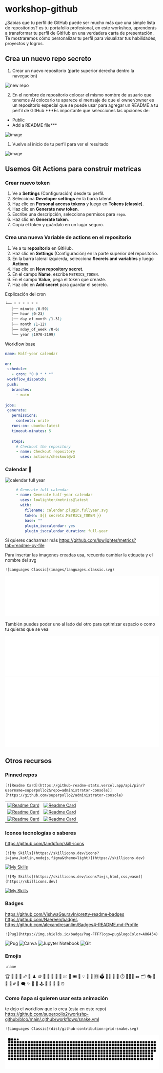 # workshop-github
¿Sabías que tu perfil de GitHub puede ser mucho más que una simple lista de repositorios? es tu portafolio profesional, en este workshop, aprenderás a transformar tu perfil de GitHub en una verdadera carta de presentación. Te mostraremos cómo personalizar tu perfil para visualizar tus habilidades, proyectos y logros.

## Crea un nuevo repo secreto
1. Crear un nuevo repositorio (parte superior derecha dentro la navegación)
<img src="https://github.com/user-attachments/assets/70a74d1d-7913-4c6c-a80e-f34b4173345f" alt="new repo" width="200">

2. En el nombre de repositorio colocar el mismo nombre de usuario que tenemos
Al colocarlo te aparece el mensaje de que el owner/owner es un repositorio especial
que se puede usar para agregar un README a tu perfil de GitHub
***Es importante que selecciones las opciones de:
- Public
- Add a README file***
    
![image](https://github.com/user-attachments/assets/f5ee47ac-0359-48cf-a7cc-38df5dd7a415)

1. Vuelve al inicio de tu perfil para ver el resultado
   
![image](https://github.com/user-attachments/assets/b0355506-77c3-4af9-9729-f324648f79f8)

## Usemos Git Actions para construir metricas

### Crear nuevo token
1. Ve a **Settings** (Configuración) desde tu perfil.
2. Selecciona **Developer settings** en la barra lateral.
3. Haz clic en **Personal access tokens** y luego en **Tokens (classic)**.
4. Haz clic en **Generate new token**.
5. Escribe una descripción, selecciona permisos para `repo`.
6. Haz clic en **Generate token**.
7. Copia el token y guárdalo en un lugar seguro.

### Crea una nueva Variable de actions en el repositorio

1. Ve a tu **repositorio** en GitHub.
2. Haz clic en **Settings** (Configuración) en la parte superior del repositorio.
3. En la barra lateral izquierda, selecciona **Secrets and variables** y luego **Actions**.
4. Haz clic en **New repository secret**.
5. En el campo **Name**, escribe `METRICS_TOKEN`.
6. En el campo **Value**, pega el token que creaste.
7. Haz clic en **Add secret** para guardar el secreto.

Explicación del cron

 ```Scss
└── * * * * * * 
    ├── minute (0-59)
    ├── hour (0-23)
    ├── day_of_month (1-31)
    ├── month (1-12)
    ├── mday_of_week (0-6)
    └── year (1970-2199)
 ```

Workflow base
 ```yaml
name: Half-year calendar

on:
  schedule:
    - cron: "0 0 * * *" 
  workflow_dispatch:
  push:
    branches:
      - main
      
jobs:
  generate:
    permissions:
      contents: write
    runs-on: ubuntu-latest
    timeout-minutes: 5

    steps:
      # Checkout the repository
      - name: Checkout repository
        uses: actions/checkout@v3
 ```
### Calendar 📆
<img src="https://github.com/user-attachments/assets/a0704532-5401-44d5-ac0f-019ecd477ed0" alt="calendar full year" width="200">

 ```yaml
      # Generate full calendar
      - name: Generate half-year calendar
        uses: lowlighter/metrics@latest
        with:
          filename: calendar.plugin.fullyear.svg
          token: ${{ secrets.METRICS_TOKEN }}
          base: ""
          plugin_isocalendar: yes
          plugin_isocalendar_duration: full-year
 ```
                                      


Si quieres cacharrear más 
https://github.com/lowlighter/metrics?tab=readme-ov-file

Para insertar las imagenes creadas usa, recuerda cambiar la etiqueta
y el nombre del svg
```
![Languages Classic](images/languages.classic.svg)
```
![Languages Classic](lenguages.classic.svg)

También puedes poder uno al lado del otro para optimizar espacio o como tu 
quieras que se vea

![Languages Classic](lenguages.classic.svg)
![Languages Classic](metrics.plugin.isocalendar.svg)

## Otros recursos

### Pinned repos
```
[![Readme Card](https://github-readme-stats.vercel.app/api/pin/?username=superpollo2&repo=administrator-console)](https://github.com/superpollo2/administrator-console)
```
|                                      |                                      |
|--------------------------------------|--------------------------------------|
|[![Readme Card](https://github-readme-stats.vercel.app/api/pin/?username=Integradorl-UdeA&repo=frontend_administrator-console)](https://github.com/Integradorl-UdeA/frontend_administrator-console)        | [![Readme Card](https://github-readme-stats.vercel.app/api/pin/?username=superpollo2&repo=hoja_de_vida)](https://github.com/superpollo2/hoja_de_vida) |
| [![Readme Card](https://github-readme-stats.vercel.app/api/pin/?username=superpollo2&repo=AutomataFinitoDeterministicoPractica)](https://github.com/superpollo2/AutomataFinitoDeterministicoPractica) | [![Readme Card](https://github-readme-stats.vercel.app/api/pin/?username=superpollo2&repo=weatherApp)](https://github.com/superpollo2/weatherApp) |
| [![Readme Card](https://github-readme-stats.vercel.app/api/pin/?username=superpollo2&repo=workshp-github)](https://github.com/superpollo2/workshp-github) | [![Readme Card](https://github-readme-stats.vercel.app/api/pin/?username=Integradorl-UdeA&repo=backend_administrator-console)](https://github.com/Integradorl-UdeA/backend_administrator-console)                                  |


### Iconos tecnologías o saberes
https://github.com/tandpfun/skill-icons 
```
[![My Skills](https://skillicons.dev/icons?i=java,kotlin,nodejs,figma&theme=light)](https://skillicons.dev)
```

[![My Skills](https://skillicons.dev/icons?i=java,kotlin,nodejs,figma&theme=light)](https://skillicons.dev)

```
[![My Skills](https://skillicons.dev/icons?i=js,html,css,wasm)](https://skillicons.dev)
```
[![My Skills](https://skillicons.dev/icons?i=js,html,css,wasm)](https://skillicons.dev)

### Badges
https://github.com/VishwaGauravIn/pretty-readme-badges
https://github.com/Naereen/badges
https://github.com/alexandresanlim/Badges4-README.md-Profile

```
![Pug](https://img.shields.io/badge/Pug-FFF?logo=pug&logoColor=A86454)
```
![Pug](https://img.shields.io/badge/Pug-FFF?logo=pug&logoColor=A86454)
![Canva](https://img.shields.io/badge/Canva-%2300C4CC.svg?logo=Canva&logoColor=white)
![Jupyter Notebook](https://img.shields.io/badge/jupyter-%23FA0F00.svg?logo=jupyter&logoColor=white)
![Git](https://img.shields.io/badge/git-%23F05033.svg?logo=git&logoColor=white)

### Emojis
```
:name
```
🏆 📰 🌸 📆 ♐ 🧠 ♟️ 🪙 🥠 💉 💩 📸 🦑 💹 💬 🎟️ 🎫 💡 🙋 📅 🈷️ 🗳️ 👨‍💻 🎼 🎩 ⏱️ 🧑‍🤝‍🧑 ✒️ 🗂️ 🎭 📓 🗼 🌇 💕 💝 🗨️ ✨ 💫 🌟 🕹️ 💭 📌 🧮 🐤 ⏰


### Como ñapa si quieren usar esta animación 
te dejo el workflow que lo crea (esta en este repo) 
https://github.com/superpollo2/workshp-github/blob/main/.github/workflows/snake.yml
```
![Languages Classic](dist/github-contribution-grid-snake.svg)
```
![Languages Classic](dist/github-contribution-grid-snake.svg)

